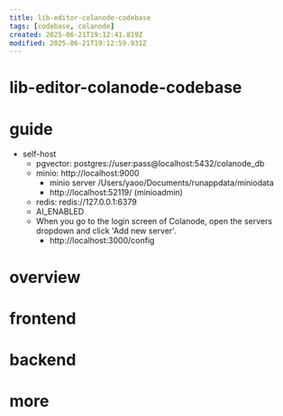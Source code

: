```yaml
---
title: lib-editor-colanode-codebase
tags: [codebase, colanode]
created: 2025-06-21T19:12:41.819Z
modified: 2025-06-21T19:12:59.931Z
---
```


# lib-editor-colanode-codebase

# guide

- self-host
  - pgvector: postgres://user:pass@localhost:5432/colanode_db
  - minio: http://localhost:9000
    - minio server /Users/yaoo/Documents/runappdata/miniodata
    - http://localhost:52119/ (minioadmin)
  - redis: redis://127.0.0.1:6379
  - AI_ENABLED
  - When you go to the login screen of Colanode, open the servers dropdown and click 'Add new server'. 
    - http://localhost:3000/config
# overview

# frontend

# backend

# more
